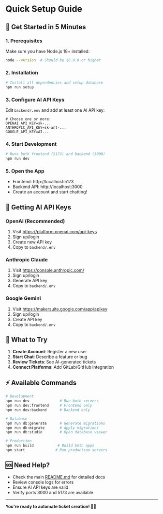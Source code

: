 # Quick Setup Guide

## 🚀 Get Started in 5 Minutes

### 1. Prerequisites
Make sure you have Node.js 18+ installed:
```bash
node --version  # Should be 18.0.0 or higher
```

### 2. Installation
```bash
# Install all dependencies and setup database
npm run setup
```

### 3. Configure AI API Keys
Edit `backend/.env` and add at least one AI API key:
```env
# Choose one or more:
OPENAI_API_KEY=sk-...
ANTHROPIC_API_KEY=sk-ant-...
GOOGLE_API_KEY=AI...
```

### 4. Start Development
```bash
# Runs both frontend (5173) and backend (3000)
npm run dev
```

### 5. Open the App
- Frontend: http://localhost:5173
- Backend API: http://localhost:3000
- Create an account and start chatting!

## 🔑 Getting AI API Keys

### OpenAI (Recommended)
1. Visit https://platform.openai.com/api-keys
2. Sign up/login
3. Create new API key
4. Copy to `backend/.env`

### Anthropic Claude
1. Visit https://console.anthropic.com/
2. Sign up/login
3. Generate API key
4. Copy to `backend/.env`

### Google Gemini
1. Visit https://makersuite.google.com/app/apikey
2. Sign up/login
3. Create API key
4. Copy to `backend/.env`

## 🎯 What to Try

1. **Create Account**: Register a new user
2. **Start Chat**: Describe a feature or bug
3. **Review Tickets**: See AI-generated tickets
4. **Connect Platforms**: Add GitLab/GitHub integration

## ⚡ Available Commands

```bash
# Development
npm run dev              # Run both servers
npm run dev:frontend     # Frontend only
npm run dev:backend      # Backend only

# Database
npm run db:generate      # Generate migrations
npm run db:migrate       # Apply migrations
npm run db:studio        # Open database viewer

# Production
npm run build           # Build both apps
npm start              # Run production servers
```

## 🆘 Need Help?

- Check the main [README.md](./README.md) for detailed docs
- Review console logs for errors
- Ensure AI API keys are valid
- Verify ports 3000 and 5173 are available

---

**You're ready to automate ticket creation! 🎫✨** 